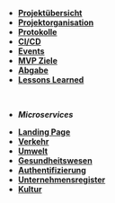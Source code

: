 * [**Projektübersicht**](_einleitung/projektuebersicht)
* [**Projektorganisation**](_einleitung/projektorganisation)
* [**Protokolle**](_einleitung/protokolle)
* [**CI/CD**](ci_cd/index)
* [**Events**](https://software-projekt-2022.github.io/Dokumentation/asyncapi/)
* [**MVP Ziele**](_einleitung/mvp)
* [**Abgabe**](_einleitung/goals)
* [**Lessons Learned**](_einleitung/lessons_learned)

<br>

- ***Microservices***

* [**Landing Page**](landingpage/index)
* [**Verkehr**](verkehr/index)
* [**Umwelt**](umwelt/index)
* [**Gesundheitswesen**](gesundheitswesen/index)
* [**Authentifizierung**](authentifizierung/index)
* [**Unternehmensregister**](unternehmensregister/index)
* [**Kultur**](kultur/index)
